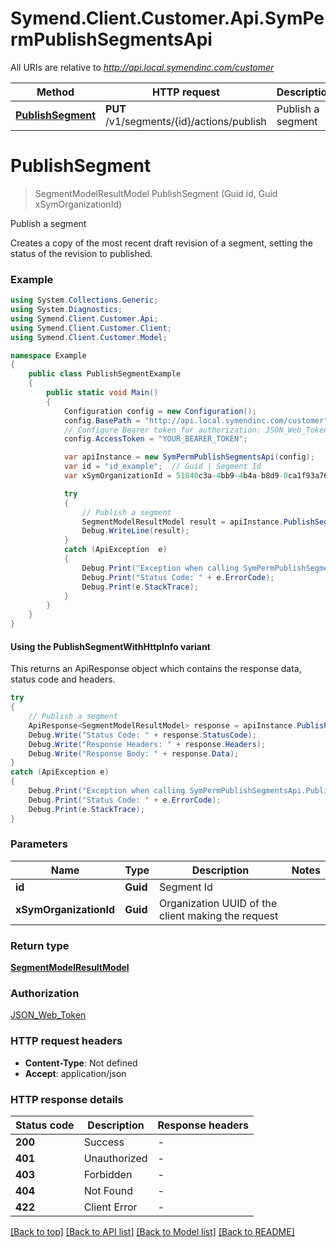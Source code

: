 # Symend.Client.Customer.Api.SymPermPublishSegmentsApi

All URIs are relative to *http://api.local.symendinc.com/customer*

| Method | HTTP request | Description |
|--------|--------------|-------------|
| [**PublishSegment**](SymPermPublishSegmentsApi.md#publishsegment) | **PUT** /v1/segments/{id}/actions/publish | Publish a segment |

<a name="publishsegment"></a>
# **PublishSegment**
> SegmentModelResultModel PublishSegment (Guid id, Guid xSymOrganizationId)

Publish a segment

Creates a copy of the most recent draft revision of a segment, setting the status of the revision to published.

### Example
```csharp
using System.Collections.Generic;
using System.Diagnostics;
using Symend.Client.Customer.Api;
using Symend.Client.Customer.Client;
using Symend.Client.Customer.Model;

namespace Example
{
    public class PublishSegmentExample
    {
        public static void Main()
        {
            Configuration config = new Configuration();
            config.BasePath = "http://api.local.symendinc.com/customer";
            // Configure Bearer token for authorization: JSON_Web_Token
            config.AccessToken = "YOUR_BEARER_TOKEN";

            var apiInstance = new SymPermPublishSegmentsApi(config);
            var id = "id_example";  // Guid | Segment Id
            var xSymOrganizationId = 51840c3a-4bb9-4b4a-b8d9-0ca1f93a76a7;  // Guid | Organization UUID of the client making the request

            try
            {
                // Publish a segment
                SegmentModelResultModel result = apiInstance.PublishSegment(id, xSymOrganizationId);
                Debug.WriteLine(result);
            }
            catch (ApiException  e)
            {
                Debug.Print("Exception when calling SymPermPublishSegmentsApi.PublishSegment: " + e.Message);
                Debug.Print("Status Code: " + e.ErrorCode);
                Debug.Print(e.StackTrace);
            }
        }
    }
}
```

#### Using the PublishSegmentWithHttpInfo variant
This returns an ApiResponse object which contains the response data, status code and headers.

```csharp
try
{
    // Publish a segment
    ApiResponse<SegmentModelResultModel> response = apiInstance.PublishSegmentWithHttpInfo(id, xSymOrganizationId);
    Debug.Write("Status Code: " + response.StatusCode);
    Debug.Write("Response Headers: " + response.Headers);
    Debug.Write("Response Body: " + response.Data);
}
catch (ApiException e)
{
    Debug.Print("Exception when calling SymPermPublishSegmentsApi.PublishSegmentWithHttpInfo: " + e.Message);
    Debug.Print("Status Code: " + e.ErrorCode);
    Debug.Print(e.StackTrace);
}
```

### Parameters

| Name | Type | Description | Notes |
|------|------|-------------|-------|
| **id** | **Guid** | Segment Id |  |
| **xSymOrganizationId** | **Guid** | Organization UUID of the client making the request |  |

### Return type

[**SegmentModelResultModel**](SegmentModelResultModel.md)

### Authorization

[JSON_Web_Token](../README.md#JSON_Web_Token)

### HTTP request headers

 - **Content-Type**: Not defined
 - **Accept**: application/json


### HTTP response details
| Status code | Description | Response headers |
|-------------|-------------|------------------|
| **200** | Success |  -  |
| **401** | Unauthorized |  -  |
| **403** | Forbidden |  -  |
| **404** | Not Found |  -  |
| **422** | Client Error |  -  |

[[Back to top]](#) [[Back to API list]](../README.md#documentation-for-api-endpoints) [[Back to Model list]](../README.md#documentation-for-models) [[Back to README]](../README.md)

